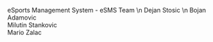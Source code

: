 eSports Management System - eSMS Team \n
Dejan Stosic \n
Bojan Adamovic  </br>
Milutin Stankovic </br>
Mario Zalac